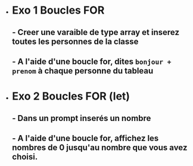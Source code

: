 -  # Exo 1 Boucles FOR
    ## - Creer une varaible de type array et inserez toutes les personnes de la classe
    ## - A l'aide d'une boucle for, dites `bonjour + prenom` à chaque personne du tableau







-  # Exo 2 Boucles FOR (let)
    ## - Dans un prompt inserés un nombre 
    ## - A l'aide d'une boucle for, affichez les nombres de 0 jusqu'au nombre que vous avez choisi.